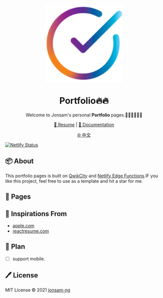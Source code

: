 <br>
<p align="center">
<a href="https://portfolio.jonsam.site" target="_blank">
<img src="./logo.png" alt="portfolio" height="250" width="250"/>
</a>
<h1 align="center">Portfolio🔥🔥</h1>
</p>

<p align="center">
Welcome to Jonsam's personal <b>Portfolio</b> pages.🧑‍💻👩‍💻👨‍💻
</p>

<p align="center">
  <a href="https://resume.jonsam.site/示例">🍁 Resume</a> | <a href="https://portfolio.jonsam.site">📖 Documentation</a>
</p>

<p align="center">
  <a href="./README_zh-CN.md">🌐 中文</a>
</p>

[![Netlify Status](https://api.netlify.com/api/v1/badges/b8b6d187-189c-43d3-b7ef-67af7163da01/deploy-status)](https://app.netlify.com/sites/aquamarine-meringue-336076/deploys)

## 📦 About

This portfolio pages is built on [QwikCity](https://qwik.builder.io) and [Netlify Edge Functions](https://docs.netlify.com/edge-functions/overview/).IF you like this project, feel free to use as a template and hit a star for me.

## 🚀 Pages

## 🌟 Inspirations From

- [apple.com](https://www.apple.com.cn/iphone-14/)
- [reactresume.com](https://reactresume.com/)

## 📝 Plan

- [ ] support mobile.

## 🖊️ License

MIT License © 2021 [jonsam-ng](https://github.com/jonsam-ng)
